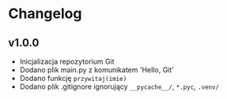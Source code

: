 # Changelog

## v1.0.0
- Inicjalizacja repozytorium Git
- Dodano plik main.py z komunikatem 'Hello, Git'
- Dodano funkcję `przywitaj(imie)`
- Dodano plik .gitignore ignorujący `__pycache__/`, `*.pyc`, `.venv/`